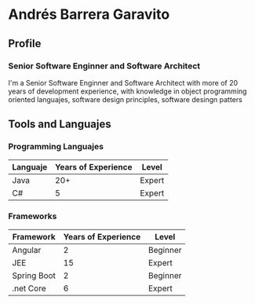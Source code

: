 # Andr&eacute;s Barrera Garavito 
## Profile
### Senior Software Enginner and Software Architect

I'm a Senior Software Enginner and Software Architect with more of 20 years of development experience, with knowledge in object programming oriented languajes, software design principles, software desingn patters

## Tools and Languajes

### Programming Languajes

Languaje | Years of Experience | Level
--- | --- | ---
Java | 20+ | Expert
C# | 5 | Expert

### Frameworks

Framework | Years of Experience | Level
--- | --- | ---
Angular | 2 | Beginner
JEE | 15 | Expert
Spring Boot | 2 | Beginner
.net Core | 6 | Expert 
<!---
aabg1980/aabg1980 is a ✨ special ✨ repository because its `README.md` (this file) appears on your GitHub profile.
You can click the Preview link to take a look at your changes.
--->
